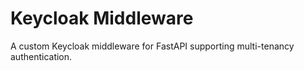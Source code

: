 # Keycloak Middleware

A custom Keycloak middleware for FastAPI supporting multi-tenancy authentication.